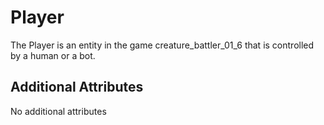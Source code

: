 # Player

The Player is an entity in the game creature_battler_01_6 that is controlled by a human or a bot. 

## Additional Attributes

No additional attributes